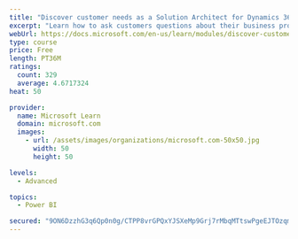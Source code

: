 ```yaml
---
title: "Discover customer needs as a Solution Architect for Dynamics 365 and Power Platform"
excerpt: "Learn how to ask customers questions about their business processes and feature requirements to create a viable solution."
webUrl: https://docs.microsoft.com/en-us/learn/modules/discover-customer-needs/
type: course
price: Free
length: PT36M
ratings:
  count: 329
  average: 4.6717324
heat: 50

provider:
  name: Microsoft Learn
  domain: microsoft.com
  images:
    - url: /assets/images/organizations/microsoft.com-50x50.jpg
      width: 50
      height: 50

levels:
  - Advanced

topics:
  - Power BI

secured: "9ON6DzzhG3q6Qp0n0g/CTPP8vrGPQxYJSXeMp9Grj7rMbqMTtswPgeEJTOzqmS5izSxGRGCDvnx+KQ3+OymBPdyTckpc2tNPYM1J/umg1ON2AFgPUnCVBnukpGIutXsGjymFIR3TQ6KQJzPDDFpCttBYA9zu5vhnvc/Slvu2NKea5x7aYVF0kt7cIOTq1qKRlso9z7F6nf1U3L5IR0Pno83VxbsN1SeVThC4WAdrEk70yQtnWbV/chBzNostl6cb/Hx8mUVaEVW6sGUTB7OSon4OA2ywkAsziSfDgYfPQghxUeYNiu+SpMPNyzBp8Kepj3oo/0BKklPocWYiEy6JCYXLCzw46SGoK7E6Os7CCylkvPk4tF19IT5GVhkkm1JiA8wONVyDQ47HKXk4YCchRw==;T+/Vu2JOpDyYkh6wk0YG4A=="
---
```


